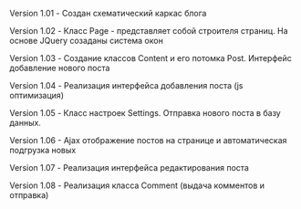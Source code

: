 Version 1.01 - Создан схематический каркас блога

Version 1.02 - Класс Page - представляет собой строителя страниц. На основе JQuery созаданы система окон

Version 1.03 - Создание классов Content и его потомка Post. Интерфейс добавление нового поста

Version 1.04 - Реализация интерфейса добавления поста (js оптимизация)

Version 1.05 - Класс настроек Settings. Отправка нового поста в базу данных.

Version 1.06 - Ajax отображение постов на странице и автоматическая подгрузка новых

Version 1.07 - Реализация интерфейса редактирования поста

Version 1.08 - Реализация класса Comment (выдача комментов и отправка)